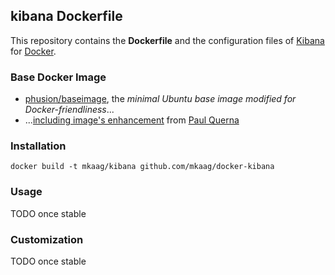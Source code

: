 ## kibana Dockerfile

This repository contains the **Dockerfile** and the configuration files of [Kibana](http://www.elasticsearch.org/overview/kibana/) for [Docker](https://www.docker.com/).

### Base Docker Image

* [phusion/baseimage](https://github.com/phusion/baseimage-docker), the *minimal Ubuntu base image modified for Docker-friendliness*...
* ...[including image's enhancement](https://github.com/racker/docker-ubuntu-with-updates) from [Paul Querna](https://journal.paul.querna.org/articles/2013/10/15/docker-ubuntu-on-rackspace/)

### Installation

`docker build -t mkaag/kibana github.com/mkaag/docker-kibana`

### Usage

   TODO once stable
   
### Customization
   TODO once stable
